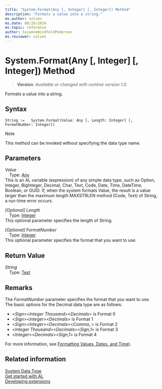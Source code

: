 ```yaml
---
title: "System.Format(Any [, Integer] [, Integer]) Method"
description: "Formats a value into a string."
ms.author: solsen
ms.date: 08/26/2024
ms.topic: reference
author: SusanneWindfeldPedersen
ms.reviewer: solsen
---
```

[//]: # (START>DO_NOT_EDIT)
[//]: # (IMPORTANT:Do not edit any of the content between here and the END>DO_NOT_EDIT.)
[//]: # (Any modifications should be made in the .xml files in the ModernDev repo.)
# System.Format(Any [, Integer] [, Integer]) Method
> **Version**: _Available or changed with runtime version 1.0._

Formats a value into a string.


## Syntax
```AL
String :=   System.Format(Value: Any [, Length: Integer] [, FormatNumber: Integer])
```
> [!NOTE]
> This method can be invoked without specifying the data type name.
## Parameters
*Value*  
&emsp;Type: [Any](../any/any-data-type.md)  
This is an AL variable (expression) of any simple data type, such as Option, Integer, BigInteger, Decimal, Char, Text, Code, Date, Time, DateTime, Boolean, or GUID. If, when the system formats Value, the result is a value larger than the maximum length MAXSTRLEN method (Code, Text) of String, a run-time error occurs.  

*[Optional] Length*  
&emsp;Type: [Integer](../integer/integer-data-type.md)  
This optional parameter specifies the length of String.  

*[Optional] FormatNumber*  
&emsp;Type: [Integer](../integer/integer-data-type.md)  
This optional parameter specifies the format that you want to use.  


## Return Value
*String*  
&emsp;Type: [Text](../text/text-data-type.md)  



[//]: # (IMPORTANT: END>DO_NOT_EDIT)

## Remarks

The *FormatNumber* parameter specifies the format that you want to use. The basic options for the Decimal data type are as follows:  

- <*Sign*><*Integer Thousand*><*Decimals*> is Format 0  
- <*Sign*><*Integer*><*Decimals*> is Format 1  
- <*Sign*><*Integer*><*Decimals*><*Comma*,.> is Format 2  
- <*Integer Thousand*><*Decimals*><*Sign,1*> is Format 3  
- <*Integer*><*Decimals*><*Sign,1*> is Format 4  


For more information, see [Formatting Values, Dates, and Time](../../devenv-format-property.md)).

## Related information

[System Data Type](system-data-type.md)  
[Get started with AL](../../devenv-get-started.md)  
[Developing extensions](../../devenv-dev-overview.md)
